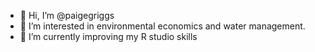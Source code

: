 - 👋 Hi, I’m @paigegriggs
- 👀 I’m interested in environmental economics and water management.
- 🌱 I’m currently improving my R studio skills

<!---
paigegriggs/paigegriggs is a ✨ special ✨ repository because its `README.md` (this file) appears on your GitHub profile.
You can click the Preview link to take a look at your changes.
--->

